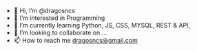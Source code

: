 - 👋 Hi, I’m @dragosncs
- 👀 I’m interested in Programming
- 🌱 I’m currently learning Python, JS, CSS, MYSQL, REST & API, 
- 💞️ I’m looking to collaborate on ...
- 📫 How to reach me dragosncs@gmail.com

<!---
dragosncs/dragosncs is a ✨ special ✨ repository because its `README.md` (this file) appears on your GitHub profile.
You can click the Preview link to take a look at your changes.
--->
